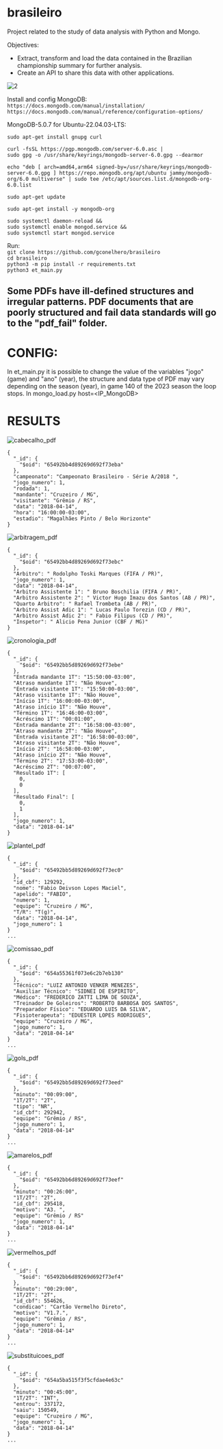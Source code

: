 # brasileiro
Project related to the study of data analysis with Python and Mongo.

Objectives:
* Extract, transform and load the data contained in the Brazilian championship summary for further analysis.
* Create an API to share this data with other applications.

![2](https://github.com/gconelhero/brasileiro/assets/26088216/3ecf6a2f-5b07-4373-b933-8948e760b7f0)

Install and config MongoDB:<br>
`https://docs.mongodb.com/manual/installation/`<br>
`https://docs.mongodb.com/manual/reference/configuration-options/`<br>

MongoDB-5.0.7 for Ubuntu-22.04.03-LTS:
```
sudo apt-get install gnupg curl
```
```
curl -fsSL https://pgp.mongodb.com/server-6.0.asc |
sudo gpg -o /usr/share/keyrings/mongodb-server-6.0.gpg --dearmor
```
```
echo "deb [ arch=amd64,arm64 signed-by=/usr/share/keyrings/mongodb-server-6.0.gpg ] https://repo.mongodb.org/apt/ubuntu jammy/mongodb-org/6.0 multiverse" | sudo tee /etc/apt/sources.list.d/mongodb-org-6.0.list
```
```
sudo apt-get update
```
```
sudo apt-get install -y mongodb-org
```
```
sudo systemctl daemon-reload &&
sudo systemctl enable mongod.service &&
sudo systemctl start mongod.service
```

Run:<br>
`git clone https://github.com/gconelhero/brasileiro`<br>
`cd brasileiro`<br>
`python3 -m pip install -r requirements.txt`<br>
`python3 et_main.py`<br>

## Some PDFs have ill-defined structures and irregular patterns. PDF documents that are poorly structured and fail data standards will go to the "pdf_fail" folder.

# CONFIG:
In et_main.py it is possible to change the value of the variables "jogo" (game) and "ano" (year), the structure and data type of PDF may vary depending on the season (year), in game 140 of the 2023 season the loop stops.
In mongo_load.py host=<IP_MongoDB>

# RESULTS
![cabecalho_pdf](https://github.com/gconelhero/brasileiro/assets/26088216/5ea5d325-3b7c-4341-8362-7ed69d79f102)
```
{
  "_id": {
    "$oid": "65492bb4d89269d692f73eba"
  },
  "campeonato": "Campeonato Brasileiro - Série A/2018 ",
  "jogo_numero": 1,
  "rodada": 1,
  "mandante": "Cruzeiro / MG",
  "visitante": "Grêmio / RS",
  "data": "2018-04-14",
  "hora": "16:00:00-03:00",
  "estadio": "Magalhães Pinto / Belo Horizonte"
}
```
![arbitragem_pdf](https://github.com/gconelhero/brasileiro/assets/26088216/af029e3f-c842-45c5-9376-de293c05d013)
```
{
  "_id": {
    "$oid": "65492bb4d89269d692f73ebc"
  },
  "Arbitro": " Rodolpho Toski Marques (FIFA / PR)",
  "jogo_numero": 1,
  "data": "2018-04-14",
  "Arbitro Assistente 1": " Bruno Boschilia (FIFA / PR)",
  "Arbitro Assistente 2": " Victor Hugo Imazu dos Santos (AB / PR)",
  "Quarto Arbitro": " Rafael Trombeta (AB / PR)",
  "Arbitro Assist Adic 1": " Lucas Paulo Torezin (CD / PR)",
  "Arbitro Assist Adic 2": " Fabio Filipus (CD / PR)",
  "Inspetor": " Alicio Pena Junior (CBF / MG)"
}
```

![cronologia_pdf](https://github.com/gconelhero/brasileiro/assets/26088216/fc165508-cffb-4a6a-9667-731391dd06f7)
```
{
  "_id": {
    "$oid": "65492bb5d89269d692f73ebe"
  },
  "Entrada mandante 1T": "15:50:00-03:00",
  "Atraso mandante 1T": "Não Houve",
  "Entrada visitante 1T": "15:50:00-03:00",
  "Atraso visitante 1T": "Não Houve",
  "Início 1T": "16:00:00-03:00",
  "Atraso início 1T": "Não Houve",
  "Término 1T": "16:46:00-03:00",
  "Acréscimo 1T": "00:01:00",
  "Entrada mandante 2T": "16:58:00-03:00",
  "Atraso mandante 2T": "Não Houve",
  "Entrada visitante 2T": "16:58:00-03:00",
  "Atraso visitante 2T": "Não Houve",
  "Início 2T": "16:58:00-03:00",
  "Atraso início 2T": "Não Houve",
  "Término 2T": "17:53:00-03:00",
  "Acréscimo 2T": "00:07:00",
  "Resultado 1T": [
    0,
    0
  ],
  "Resultado Final": [
    0,
    1
  ],
  "jogo_numero": 1,
  "data": "2018-04-14"
}
```

![plantel_pdf](https://github.com/gconelhero/brasileiro/assets/26088216/2a035374-ddb6-4dd1-98a0-cee1926ce6fb)
```
{
  "_id": {
    "$oid": "65492bb5d89269d692f73ec0"
  },
  "id_cbf": 129292,
  "nome": "Fabio Deivson Lopes Maciel",
  "apelido": "FABIO",
  "numero": 1,
  "equipe": "Cruzeiro / MG",
  "T/R": "T(g)",
  "data": "2018-04-14",
  "jogo_numero": 1
}
...
```

![comissao_pdf](https://github.com/gconelhero/brasileiro/assets/26088216/9dfd01ee-a2b6-43f5-8151-91e177424964)
```
{
  "_id": {
    "$oid": "654a55361f073e6c2b7eb130"
  },
  "Técnico": "LUIZ ANTONIO VENKER MENEZES",
  "Auxiliar Técnico": "SIDNEI DE ESPIRITO",
  "Médico": "FREDERICO ZATTI LIMA DE SOUZA",
  "Treinador De Goleiros": "ROBERTO BARBOSA DOS SANTOS",
  "Preparador Físico": "EDUARDO LUIS DA SILVA",
  "Fisioterapeuta": "EDUESTER LOPES RODRIGUES",
  "equipe": "Cruzeiro / MG",
  "jogo_numero": 1,
  "data": "2018-04-14"
}
...
```

![gols_pdf](https://github.com/gconelhero/brasileiro/assets/26088216/5cc06c7f-b328-41ae-8ea7-9229f3134985)
```
{
  "_id": {
    "$oid": "65492bb5d89269d692f73eed"
  },
  "minuto": "00:09:00",
  "1T/2T": "2T",
  "tipo": "NR", 
  "id_cbf": 292942,
  "equipe": "Grêmio / RS",
  "jogo_numero": 1,
  "data": "2018-04-14"
}
...
```

![amarelos_pdf](https://github.com/gconelhero/brasileiro/assets/26088216/1237fd23-8a3f-4d4c-aeaf-06d6f71807e3)
```
{
  "_id": {
    "$oid": "65492bb6d89269d692f73eef"
  },
  "minuto": "00:26:00",
  "1T/2T": "2T",
  "id_cbf": 295418,
  "motivo": "A3. ",
  "equipe": "Grêmio / RS"
  "jogo_numero": 1,
  "data": "2018-04-14"
}
...
```

![vermelhos_pdf](https://github.com/gconelhero/brasileiro/assets/26088216/717274b4-2c67-4696-b1c7-2d883d2c5709)
```
{
  "_id": {
    "$oid": "65492bb6d89269d692f73ef4"
  },
  "minuto": "00:29:00",
  "1T/2T": "2T",
  "id_cbf": 554626,
  "condicao": "Cartão Vermelho Direto",
  "motivo": "V1.7.",
  "equipe": "Grêmio / RS",
  "jogo_numero": 1,
  "data": "2018-04-14"
}
...
```

![substituicoes_pdf](https://github.com/gconelhero/brasileiro/assets/26088216/5e771543-60a7-43e0-be01-b47ab9939d8d)
```
{
  "_id": {
    "$oid": "654a5ba515f3f5cfdae4e63c"
  },
  "minuto": "00:45:00",
  "1T/2T": "INT",
  "entrou": 337172,
  "saiu": 150549,
  "equipe": "Cruzeiro / MG",
  "jogo_numero": 1,
  "data": "2018-04-14"
}
...
```

